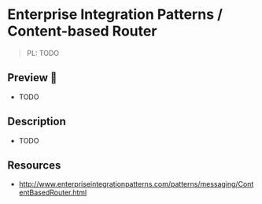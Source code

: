 # Enterprise Integration Patterns / Content-based Router

> PL: TODO

## Preview 🎉

* TODO

## Description

* TODO

## Resources

* <http://www.enterpriseintegrationpatterns.com/patterns/messaging/ContentBasedRouter.html>
